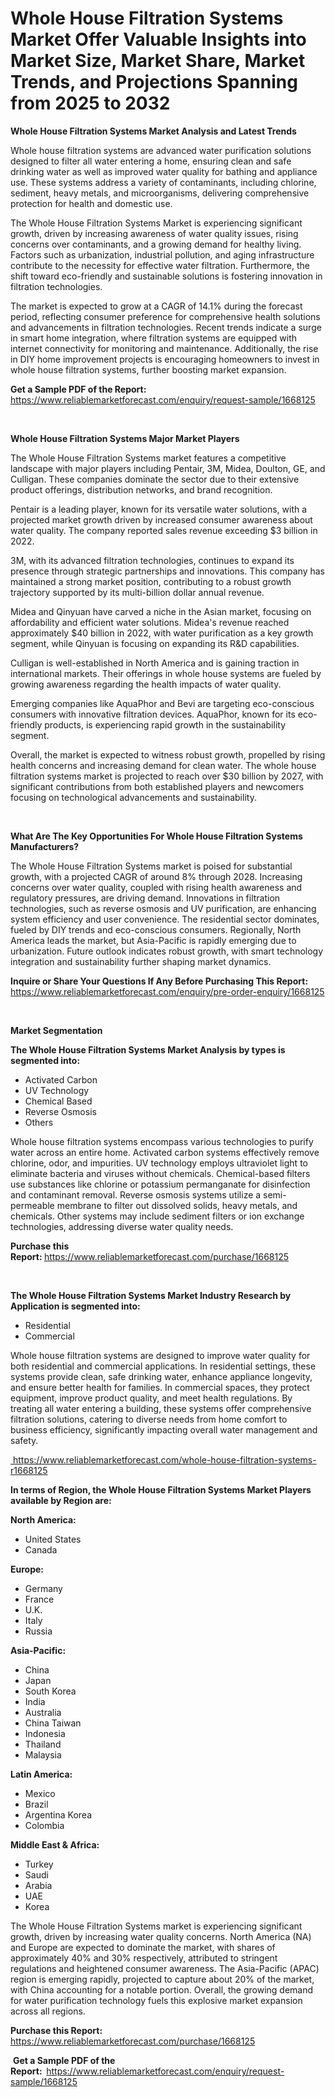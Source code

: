 <p><h1>Whole House Filtration Systems Market Offer Valuable Insights into Market Size, Market Share, Market Trends, and Projections Spanning from 2025 to 2032</h1></p><p><strong>Whole House Filtration Systems Market Analysis and Latest Trends</strong></p>
<p><p>Whole house filtration systems are advanced water purification solutions designed to filter all water entering a home, ensuring clean and safe drinking water as well as improved water quality for bathing and appliance use. These systems address a variety of contaminants, including chlorine, sediment, heavy metals, and microorganisms, delivering comprehensive protection for health and domestic use.</p><p>The Whole House Filtration Systems Market is experiencing significant growth, driven by increasing awareness of water quality issues, rising concerns over contaminants, and a growing demand for healthy living. Factors such as urbanization, industrial pollution, and aging infrastructure contribute to the necessity for effective water filtration. Furthermore, the shift toward eco-friendly and sustainable solutions is fostering innovation in filtration technologies.</p><p>The market is expected to grow at a CAGR of 14.1% during the forecast period, reflecting consumer preference for comprehensive health solutions and advancements in filtration technologies. Recent trends indicate a surge in smart home integration, where filtration systems are equipped with internet connectivity for monitoring and maintenance. Additionally, the rise in DIY home improvement projects is encouraging homeowners to invest in whole house filtration systems, further boosting market expansion.</p></p>
<p><strong>Get a Sample PDF of the Report:&nbsp;</strong> <a href="https://www.reliablemarketforecast.com/enquiry/request-sample/1668125?utm_campaign=3222&utm_medium=2&utm_source=Github&utm_content=ia&utm_term=17042025&utm_id=whole-house-filtration-systems">https://www.reliablemarketforecast.com/enquiry/request-sample/1668125</a></p>
<p>&nbsp;</p>
<p><strong>Whole House Filtration Systems Major Market Players</strong></p>
<p><p>The Whole House Filtration Systems market features a competitive landscape with major players including Pentair, 3M, Midea, Doulton, GE, and Culligan. These companies dominate the sector due to their extensive product offerings, distribution networks, and brand recognition.</p><p>Pentair is a leading player, known for its versatile water solutions, with a projected market growth driven by increased consumer awareness about water quality. The company reported sales revenue exceeding $3 billion in 2022. </p><p>3M, with its advanced filtration technologies, continues to expand its presence through strategic partnerships and innovations. This company has maintained a strong market position, contributing to a robust growth trajectory supported by its multi-billion dollar annual revenue.</p><p>Midea and Qinyuan have carved a niche in the Asian market, focusing on affordability and efficient water solutions. Midea's revenue reached approximately $40 billion in 2022, with water purification as a key growth segment, while Qinyuan is focusing on expanding its R&D capabilities.</p><p>Culligan is well-established in North America and is gaining traction in international markets. Their offerings in whole house systems are fueled by growing awareness regarding the health impacts of water quality.</p><p>Emerging companies like AquaPhor and Bevi are targeting eco-conscious consumers with innovative filtration devices. AquaPhor, known for its eco-friendly products, is experiencing rapid growth in the sustainability segment. </p><p>Overall, the market is expected to witness robust growth, propelled by rising health concerns and increasing demand for clean water. The whole house filtration systems market is projected to reach over $30 billion by 2027, with significant contributions from both established players and newcomers focusing on technological advancements and sustainability.</p></p>
<p>&nbsp;</p>
<p><strong>What Are The Key Opportunities For Whole House Filtration Systems Manufacturers?</strong></p>
<p><p>The Whole House Filtration Systems market is poised for substantial growth, with a projected CAGR of around 8% through 2028. Increasing concerns over water quality, coupled with rising health awareness and regulatory pressures, are driving demand. Innovations in filtration technologies, such as reverse osmosis and UV purification, are enhancing system efficiency and user convenience. The residential sector dominates, fueled by DIY trends and eco-conscious consumers. Regionally, North America leads the market, but Asia-Pacific is rapidly emerging due to urbanization. Future outlook indicates robust growth, with smart technology integration and sustainability further shaping market dynamics.</p></p>
<p><strong>Inquire or Share Your Questions If Any Before Purchasing This Report:</strong> <a href="https://www.reliablemarketforecast.com/enquiry/pre-order-enquiry/1668125?utm_campaign=3222&utm_medium=2&utm_source=Github&utm_content=ia&utm_term=17042025&utm_id=whole-house-filtration-systems">https://www.reliablemarketforecast.com/enquiry/pre-order-enquiry/1668125</a></p>
<p>&nbsp;</p>
<p><strong>Market Segmentation</strong></p>
<p><strong>The Whole House Filtration Systems Market Analysis by types is segmented into:</strong></p>
<p><ul><li>Activated Carbon</li><li>UV Technology</li><li>Chemical Based</li><li>Reverse Osmosis</li><li>Others</li></ul></p>
<p><p>Whole house filtration systems encompass various technologies to purify water across an entire home. Activated carbon systems effectively remove chlorine, odor, and impurities. UV technology employs ultraviolet light to eliminate bacteria and viruses without chemicals. Chemical-based filters use substances like chlorine or potassium permanganate for disinfection and contaminant removal. Reverse osmosis systems utilize a semi-permeable membrane to filter out dissolved solids, heavy metals, and chemicals. Other systems may include sediment filters or ion exchange technologies, addressing diverse water quality needs.</p></p>
<p><strong>Purchase this Report:&nbsp;</strong><a href="https://www.reliablemarketforecast.com/purchase/1668125?utm_campaign=3222&utm_medium=2&utm_source=Github&utm_content=ia&utm_term=17042025&utm_id=whole-house-filtration-systems">https://www.reliablemarketforecast.com/purchase/1668125</a></p>
<p>&nbsp;</p>
<p><strong>The Whole House Filtration Systems Market Industry Research by Application is segmented into:</strong></p>
<p><ul><li>Residential</li><li>Commercial</li></ul></p>
<p><p>Whole house filtration systems are designed to improve water quality for both residential and commercial applications. In residential settings, these systems provide clean, safe drinking water, enhance appliance longevity, and ensure better health for families. In commercial spaces, they protect equipment, improve product quality, and meet health regulations. By treating all water entering a building, these systems offer comprehensive filtration solutions, catering to diverse needs from home comfort to business efficiency, significantly impacting overall water management and safety.</p></p>
<p><a href="https://www.reliablemarketforecast.com/whole-house-filtration-systems-r1668125?utm_campaign=3222&utm_medium=2&utm_source=Github&utm_content=ia&utm_term=17042025&utm_id=whole-house-filtration-systems">&nbsp;https://www.reliablemarketforecast.com/whole-house-filtration-systems-r1668125</a></p>
<p><strong>In terms of Region, the Whole House Filtration Systems Market Players available by Region are:</strong></p>
<p>
    <p> <strong> North America: </strong>
        <ul>
            <li>United States</li>
            <li>Canada</li>
        </ul>
        </p> 
    <p> <strong> Europe: </strong>
        <ul>
            <li>Germany</li>
            <li>France</li>
            <li>U.K.</li>
            <li>Italy</li>
            <li>Russia</li>
        </ul>
        </p> 
    <p> <strong> Asia-Pacific: </strong>
        <ul>
            <li>China</li>
            <li>Japan</li>
            <li>South Korea</li>
            <li>India</li>
            <li>Australia</li>
            <li>China Taiwan</li>
            <li>Indonesia</li>
            <li>Thailand</li>
            <li>Malaysia</li>
        </ul>
        </p> 
    <p> <strong> Latin America: </strong>
        <ul>
            <li>Mexico</li>
            <li>Brazil</li>
            <li>Argentina Korea</li>
            <li>Colombia</li>
        </ul>
        </p> 
    <p> <strong> Middle East & Africa: </strong>
        <ul>
            <li>Turkey</li>
            <li>Saudi</li>
            <li>Arabia</li>
            <li>UAE</li>
            <li>Korea</li>
        </ul>
    </p>
    </p>
<p><p>The Whole House Filtration Systems market is experiencing significant growth, driven by increasing water quality concerns. North America (NA) and Europe are expected to dominate the market, with shares of approximately 40% and 30% respectively, attributed to stringent regulations and heightened consumer awareness. The Asia-Pacific (APAC) region is emerging rapidly, projected to capture about 20% of the market, with China accounting for a notable portion. Overall, the growing demand for water purification technology fuels this explosive market expansion across all regions.</p></p>
<p><strong>Purchase this Report: </strong><a href="https://www.reliablemarketforecast.com/purchase/1668125?utm_campaign=3222&utm_medium=2&utm_source=Github&utm_content=ia&utm_term=17042025&utm_id=whole-house-filtration-systems">https://www.reliablemarketforecast.com/purchase/1668125</a></p>
<p>&nbsp;<strong>Get a Sample PDF of the Report:&nbsp;&nbsp;</strong><a href="https://www.reliablemarketforecast.com/enquiry/request-sample/1668125?utm_campaign=3222&utm_medium=2&utm_source=Github&utm_content=ia&utm_term=17042025&utm_id=whole-house-filtration-systems">https://www.reliablemarketforecast.com/enquiry/request-sample/1668125</a></p>
<p><strong></strong></p>
<p><p></p><p></p><p></p></p>
